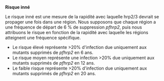 **Risque inné**

Le risque inné est une mesure de la rapidité avec laquelle hrp2\/3 devrait se propager une fois dans une région. Nous supposons que chaque région a une fréquence de départ de 6 % de suppression *pfhrp2*, puis nous attribuons le risque en fonction de la rapidité avec laquelle les régions atteignent une fréquence spécifique.

- Le risque élevé représente >20% d'infection due uniquement aux mutants supprimés de *pfhrp2* en 6 ans.
- Le risque moyen représente une infection >20% due uniquement aux mutants supprimés de *pfhrp2* en 12 ans.
- Le faible risque représente >20% d'infection due uniquement aux mutants supprimés de *pfhrp2* en 20 ans.